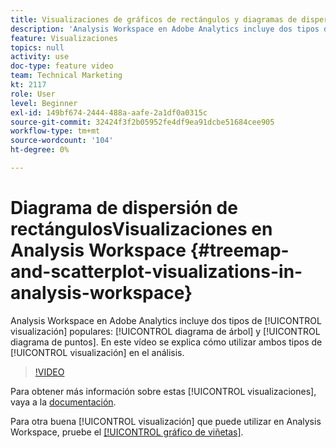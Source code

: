 ```yaml
---
title: Visualizaciones de gráficos de rectángulos y diagramas de dispersión en Analysis Workspace
description: 'Analysis Workspace en Adobe Analytics incluye dos tipos de visualización populares: diagrama de árbol y diagrama de puntos. En este vídeo se explica cómo utilizar ambos tipos de visualización en el análisis.'
feature: Visualizaciones
topics: null
activity: use
doc-type: feature video
team: Technical Marketing
kt: 2117
role: User
level: Beginner
exl-id: 149bf674-2444-488a-aafe-2a1df0a0315c
source-git-commit: 32424f3f2b05952fe4df9ea91dcbe51684cee905
workflow-type: tm+mt
source-wordcount: '104'
ht-degree: 0%

---
```


#  Diagrama de    dispersión de rectángulosVisualizaciones en Analysis Workspace {#treemap-and-scatterplot-visualizations-in-analysis-workspace}

Analysis Workspace en Adobe Analytics incluye dos tipos de [!UICONTROL visualización] populares: [!UICONTROL diagrama de árbol] y [!UICONTROL diagrama de puntos]. En este vídeo se explica cómo utilizar ambos tipos de [!UICONTROL visualización] en el análisis.

>[!VIDEO](https://video.tv.adobe.com/v/23988/?quality=12)

Para obtener más información sobre estas [!UICONTROL visualizaciones], vaya a la [documentación](https://marketing.adobe.com/resources/help/en_US/analytics/analysis-workspace/treemap.html).

Para otra buena [!UICONTROL visualización] que puede utilizar en Analysis Workspace, pruebe el [[!UICONTROL gráfico de viñetas]](https://helpx.adobe.com/analytics/kt/using/bullet-graph-viz-analysis-workspace-feature-video-use.html).
